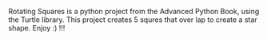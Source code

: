 Rotating Squares is a python project from the Advanced Python Book, using the Turtle library. This project creates 5 squres that over lap to create a star shape. 
Enjoy :) !!!
